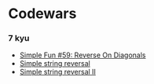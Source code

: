 # Codewars

### 7 kyu
- [Simple Fun #59: Reverse On Diagonals](https://github.com/rodandr13/codewars/blob/main/7kyu/Simple_Fun_Reverse_On_Diagonals.py)
- [Simple string reversal](https://github.com/rodandr13/codewars/blob/main/7kyu/Simple_string_reversal.py)
- [Simple string reversal II]()